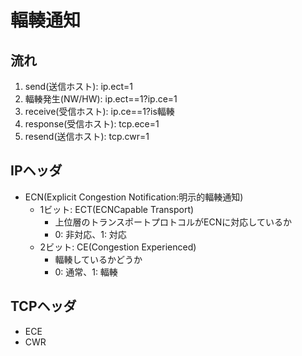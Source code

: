 # 輻輳通知

## 流れ

1. send(送信ホスト): ip.ect=1
1. 輻輳発生(NW/HW): ip.ect==1?ip.ce=1
1. receive(受信ホスト): ip.ce==1?is輻輳
1. response(受信ホスト): tcp.ece=1
1. resend(送信ホスト): tcp.cwr=1

## IPヘッダ

- ECN(Explicit Congestion Notification:明示的輻輳通知)
  - 1ビット: ECT(ECNCapable Transport)
    - 上位層のトランスポートプロトコルがECNに対応しているか
    - 0: 非対応、1: 対応
  - 2ビット: CE(Congestion Experienced)
    - 輻輳しているかどうか
    - 0: 通常、1: 輻輳

## TCPヘッダ

- ECE
- CWR
